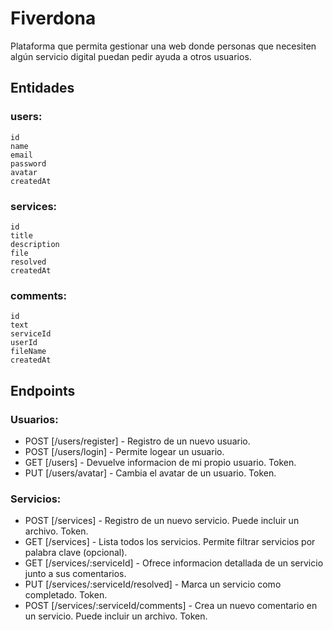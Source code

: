 # Fiverdona

Plataforma que permita gestionar una web donde personas que necesiten algún servicio digital puedan pedir ayuda a otros usuarios.

## Entidades

### users:

    id
    name
    email
    password
    avatar
    createdAt

### services:

    id
    title
    description
    file
    resolved
    createdAt

### comments:

    id
    text
    serviceId
    userId
    fileName
    createdAt

## Endpoints

### Usuarios:

- POST [/users/register] - Registro de un nuevo usuario.
- POST [/users/login] - Permite logear un usuario.
- GET [/users] - Devuelve informacion de mi propio usuario. Token.
- PUT [/users/avatar] - Cambia el avatar de un usuario. Token.

### Servicios:

- POST [/services] - Registro de un nuevo servicio. Puede incluir un archivo. Token.
- GET [/services] - Lista todos los servicios. Permite filtrar servicios por palabra clave (opcional).
- GET [/services/:serviceId] - Ofrece informacion detallada de un servicio junto a sus comentarios.
- PUT [/services/:serviceId/resolved] - Marca un servicio como completado. Token.
- POST [/services/:serviceId/comments] - Crea un nuevo comentario en un servicio. Puede incluir un archivo. Token.
